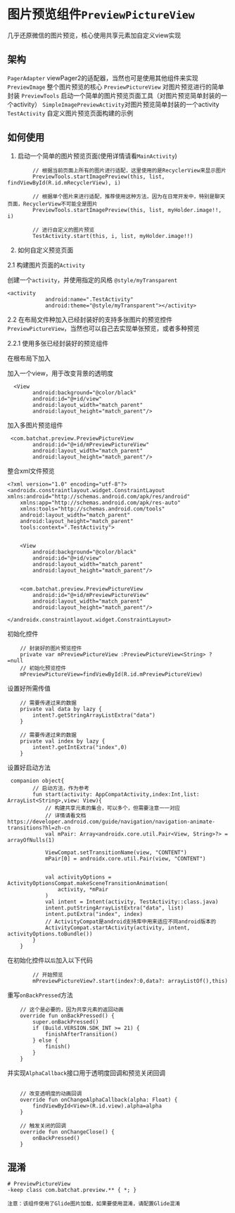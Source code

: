 
# 图片预览组件`PreviewPictureView`

几乎还原微信的图片预览，核心使用共享元素加自定义view实现

## 架构
`PagerAdapter` viewPager2的适配器，当然也可是使用其他组件来实现
`PreviewImage` 整个图片预览的核心
`PreviewPictureView` 对图片预览进行的简单封装
`PreviewTools` 启动一个简单的图片预览页面工具（对图片预览简单封装的一个activity）
`SimpleImagePreviewActivity`对图片预览简单封装的一个activity
`TestActivity` 自定义图片预览页面构建的示例


## 如何使用

1. 启动一个简单的图片预览页面(使用详情请看`MainActivity`)

````
        // 根据当前页面上所有的图片进行适配，这里使用的是RecyclerView来显示图片
        PreviewTools.startImagePreview(this, list, findViewById(R.id.mRecyclerView), i)

        // 根据单个图片来进行适配，推荐使用这种方法，因为在日常开发中，特别是聊天页面，RecyclerView不可能全是图片
        PreviewTools.startImagePreview(this, list, myHolder.image!!, i)

        // 进行自定义的图片预览
        TestActivity.start(this, i, list, myHolder.image!!)

````


2. 如何自定义预览页面

2.1 构建图片页面的`Activity`

创建一个`activity`，并使用指定的风格 `@style/myTransparent`

````
<activity
            android:name=".TestActivity"
            android:theme="@style/myTransparent"></activity>

````

2.2 在布局文件种加入已经封装好的支持多张图片的预览控件`PreviewPictureView`，当然也可以自己去实现单张预览，或者多种预览

2.2.1 使用多张已经封装好的预览组件

在根布局下加入

加入一个view，用于改变背景的透明度

````
  <View
        android:background="@color/black"
        android:id="@+id/view"
        android:layout_width="match_parent"
        android:layout_height="match_parent"/>
````
加入多图片预览组件

````
 <com.batchat.preview.PreviewPictureView
        android:id="@+id/mPreviewPictureView"
        android:layout_width="match_parent"
        android:layout_height="match_parent"/>
````

整合xml文件预览

````
<?xml version="1.0" encoding="utf-8"?>
<androidx.constraintlayout.widget.ConstraintLayout xmlns:android="http://schemas.android.com/apk/res/android"
    xmlns:app="http://schemas.android.com/apk/res-auto"
    xmlns:tools="http://schemas.android.com/tools"
    android:layout_width="match_parent"
    android:layout_height="match_parent"
    tools:context=".TestActivity">


    <View
        android:background="@color/black"
        android:id="@+id/view"
        android:layout_width="match_parent"
        android:layout_height="match_parent"/>


    <com.batchat.preview.PreviewPictureView
        android:id="@+id/mPreviewPictureView"
        android:layout_width="match_parent"
        android:layout_height="match_parent"/>

</androidx.constraintlayout.widget.ConstraintLayout>
````

初始化控件

````
    // 封装好的图片预览控件
    private var mPreviewPictureView :PreviewPictureView<String> ? =null
    // 初始化预览控件
    mPreviewPictureView=findViewById(R.id.mPreviewPictureView)
````

设置好所需传值

````
    // 需要传递过来的数据
    private val data by lazy {
        intent?.getStringArrayListExtra("data")
    }

    // 需要传递过来的数据
    private val index by lazy {
        intent?.getIntExtra("index",0)
    }
````

设置好启动方法

````
 companion object{
        // 启动方法，作为参考
        fun start(activity: AppCompatActivity,index:Int,list: ArrayList<String>,view: View){
            // 构建共享元素的集合，可以多个，但需要注意一一对应
            // 详情请看文档 https://developer.android.com/guide/navigation/navigation-animate-transitions?hl=zh-cn
            val mPair: Array<androidx.core.util.Pair<View, String>?> = arrayOfNulls(1)

            ViewCompat.setTransitionName(view, "CONTENT")
            mPair[0] = androidx.core.util.Pair(view, "CONTENT")


            val activityOptions = ActivityOptionsCompat.makeSceneTransitionAnimation(
                activity, *mPair
            )
            val intent = Intent(activity, TestActivity::class.java)
            intent.putStringArrayListExtra("data", list)
            intent.putExtra("index", index)
            // ActivityCompat是android支持库中用来适应不同android版本的
            ActivityCompat.startActivity(activity, intent, activityOptions.toBundle())
        }
    }
````

在初始化控件以`后`加入以下代码

````
        // 开始预览
        mPreviewPictureView?.start(index?:0,data?: arrayListOf(),this)
````

重写`onBackPressed`方法

````
    // 这个是必要的，因为共享元素的返回动画
    override fun onBackPressed() {
        super.onBackPressed()
        if (Build.VERSION.SDK_INT >= 21) {
            finishAfterTransition()
        } else {
            finish()
        }
    }
````


并实现`AlphaCallback`接口用于透明度回调和预览关闭回调

````

    // 改变透明度的动画回调
    override fun onChangeAlphaCallback(alpha: Float) {
        findViewById<View>(R.id.view).alpha=alpha
    }

    // 触发关闭的回调
    override fun onChangeClose() {
        onBackPressed()
    }
````

## 混淆


````
# PreviewPictureView
-keep class com.batchat.preview.** { *; }

````
`注意：该组件使用了Glide图片加载，如果要使用混淆，请配置Glide混淆`


















